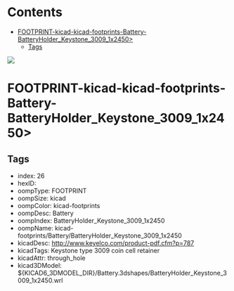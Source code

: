 



Contents
========

* [FOOTPRINT-kicad-kicad-footprints-Battery-BatteryHolder_Keystone_3009_1x2450>](#footprint-kicad-kicad-footprints-battery-batteryholder_keystone_3009_1x2450)
	* [Tags](#tags)
  
![][im]
# FOOTPRINT-kicad-kicad-footprints-Battery-BatteryHolder_Keystone_3009_1x2450>

## Tags

- index: 26
- hexID: 
- oompType: FOOTPRINT
- oompSize: kicad
- oompColor: kicad-footprints
- oompDesc: Battery
- oompIndex: BatteryHolder_Keystone_3009_1x2450
- oompName: kicad-footprints/Battery/BatteryHolder_Keystone_3009_1x2450
- kicadDesc: http://www.keyelco.com/product-pdf.cfm?p=787
- kicadTags: Keystone type 3009 coin cell retainer
- kicadAttr: through_hole
- kicad3DModel: ${KICAD6_3DMODEL_DIR}/Battery.3dshapes/BatteryHolder_Keystone_3009_1x2450.wrl



[im]: image.png
